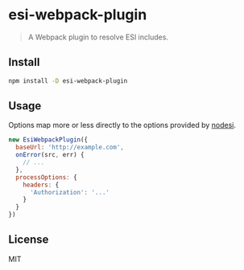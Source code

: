 # esi-webpack-plugin

> A Webpack plugin to resolve ESI includes.

## Install

```sh
npm install -D esi-webpack-plugin
```

## Usage

Options map more or less directly to the options provided by
[nodesi](https://github.com/Schibsted-Tech-Polska/nodesi).

```js
new EsiWebpackPlugin({
  baseUrl: 'http://example.com',
  onError(src, err) {
    // ...
  },
  processOptions: {
    headers: {
      'Authorization': '...'
    }
  }
})
```

## License

MIT
